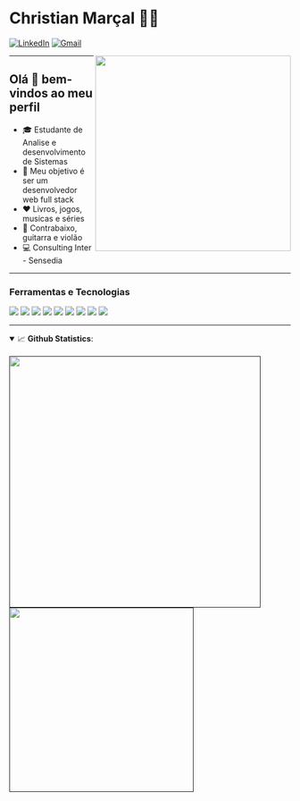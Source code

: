 # Christian Marçal 👨‍💻

[![LinkedIn](https://img.shields.io/badge/LinkedIn-0077B5?style=for-the-badge&logo=linkedin&logoColor=white)](https://www.linkedin.com/in/christiansousaa/) [![Gmail](https://img.shields.io/badge/Gmail-D14836?style=for-the-badge&logo=gmail&logoColor=white)](mailto:christian.msousaa@gmail.com?subject=Subject&amp;body=Message)

<img align="right" src="https://i.imgur.com/x1mhNZ8.gif" width="350px;"/>

----

<h2> Olá 👋 bem-vindos ao meu perfil </h2>

- 🎓 Estudante de Analise e desenvolvimento de Sistemas
- 🎯 Meu objetivo é ser um desenvolvedor web full stack
- ❤️ Livros, jogos, musicas e séries
- 🎸 Contrabaixo, guitarra e violão
- 💻 Consulting Inter - Sensedia

----
### Ferramentas e Tecnologias

<p float="left">

  <img src="https://img.shields.io/badge/React-20232A?style=for-the-badge&logo=react&logoColor=61DAFB" />
  
  <img src="https://img.shields.io/badge/Node.js-43853D?style=for-the-badge&logo=node.js&logoColor=white" />
  
  <img src="https://img.shields.io/badge/Express.js-404D59?style=for-the-badge" />
  
  <img src="https://img.shields.io/badge/Java-323330?style=for-the-badge&logo=java&logoColor=FFFF" />
  
  <img src="https://img.shields.io/badge/JavaScript-323330?style=for-the-badge&logo=javascript&logoColor=F7DF1E" />
  
  <img src="https://img.shields.io/badge/MongoDB-4EA94B?style=for-the-badge&logo=mongodb&logoColor=white" />
  
  <img src="https://img.shields.io/badge/-Insomnia-5849BE?style=flat-square&logo=Insomnia&link=https://insomnia.rest/download/"/>

  <img src="https://img.shields.io/badge/-MySQL-0078D6?style=flat-square&logo=MySQL&logoColor=white&link=https://www.mysql.com/"/>

  <img src="https://img.shields.io/badge/-Python-2E2EFE?style=flat-square&logo=Python&logoColor=white&link=https://www.python.org/" />
  
</p>

----

<details open>
  <summary>📈 <b>Github Statistics</b>:</summary>
  
  <br>
        
  <div align="left"> 
     <a href="">
      <img width="450px" align="left" src="https://github-readme-stats.vercel.app/api?username=Christianmsousa&show_icons=true&include_all_commits=true&count_private=true&&hide=issues&theme=tokyonight"/>
    </a>
    <a href="">
      <img width="330px" align="left" src="https://github-readme-stats.vercel.app/api/top-langs/?username=Christianmsousa&layout=compact&theme=tokyonight">
    </a>  
</div
<br/>
</details>
